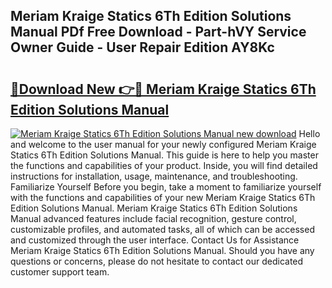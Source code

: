 ## Meriam Kraige Statics 6Th Edition Solutions Manual PDf Free Download - Part-hVY Service Owner Guide - User Repair Edition AY8Kc

# <h2><a href="http://bc74758.oget.top/?id=Meriam+Kraige+Statics+6Th+Edition+Solutions+Manual">🔗Download New 👉🔴 Meriam Kraige Statics 6Th Edition Solutions Manual</a></h2>

[![Meriam Kraige Statics 6Th Edition Solutions Manual new download](https://i.imgur.com/5g1atiW.png)](http://bc74758.oget.top/?id=Meriam+Kraige+Statics+6Th+Edition+Solutions+Manual)
Hello and welcome to the user manual for your newly configured Meriam Kraige Statics 6Th Edition Solutions Manual. This guide is here to help you master the functions and capabilities of your product. Inside, you will find detailed instructions for installation, usage, maintenance, and troubleshooting. Familiarize Yourself Before you begin, take a moment to familiarize yourself with the functions and capabilities of your new Meriam Kraige Statics 6Th Edition Solutions Manual. Meriam Kraige Statics 6Th Edition Solutions Manual advanced features include facial recognition, gesture control, customizable profiles, and automated tasks, all of which can be accessed and customized through the user interface. Contact Us for Assistance Meriam Kraige Statics 6Th Edition Solutions Manual. Should you have any questions or concerns, please do not hesitate to contact our dedicated customer support team.
